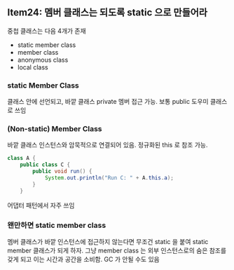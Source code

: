 ## Item24: 멤버 클래스는 되도록 static 으로 만들어라

중첩 클래스는 다음 4개가 존재

- static member class
- member class
- anonymous class
- local class

### static Member Class

클래스 안에 선언되고, 바깥 클래스 private 멤버 접근 가능. 보통 public 도우미 클래스로 쓰임

### (Non-static) Member Class

바깥 클래스 인스턴스와 암묵적으로 연결되어 있음.
정규화된 this 로 참조 가능.

```java
class A {
    public class C {
        public void run() {
            System.out.println("Run C: " + A.this.a);
        }
    }
```

어댑터 패턴에서 자주 쓰임

### 왠만하면 static member class

멤버 클래스가 바깥 인스턴스에 접근하지 않는다면 무조건 static 을 붙여 static member 클래스가 되게 하자. 그냥 member class 는 외부 인스턴스로의 숨은 참조를 갖게 되고 이는 시간과 공간을 소비함. GC 가 안될 수도 있음
